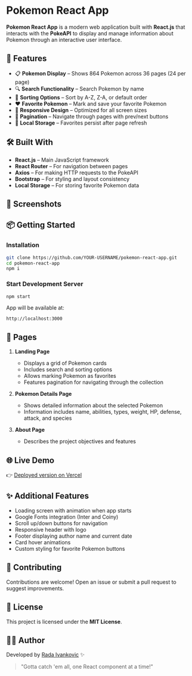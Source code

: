 # Pokemon React App

**Pokemon React App** is a modern web application built with **React.js** that interacts with the **PokeAPI** to display and manage information about Pokemon through an interactive user interface.

## 🚀 Features

* 📋 **Pokemon Display** – Shows 864 Pokemon across 36 pages (24 per page)
* 🔍 **Search Functionality** – Search Pokemon by name
* 🔄 **Sorting Options** – Sort by A-Z, Z-A, or default order
* ❤️ **Favorite Pokemon** – Mark and save your favorite Pokemon
* 📱 **Responsive Design** – Optimized for all screen sizes
* 📄 **Pagination** – Navigate through pages with prev/next buttons
* 💾 **Local Storage** – Favorites persist after page refresh

## 🛠️ Built With

* **React.js** – Main JavaScript framework
* **React Router** – For navigation between pages
* **Axios** – For making HTTP requests to the PokeAPI
* **Bootstrap** – For styling and layout consistency
* **Local Storage** – For storing favorite Pokemon data

## 📸 Screenshots

<!-- Add your screenshots here -->

## 📦 Getting Started

### Installation

```bash
git clone https://github.com/YOUR-USERNAME/pokemon-react-app.git
cd pokemon-react-app
npm i
```

### Start Development Server

```bash
npm start
```

App will be available at:

```
http://localhost:3000
```

## 📄 Pages

1. **Landing Page**
   * Displays a grid of Pokemon cards
   * Includes search and sorting options
   * Allows marking Pokemon as favorites
   * Features pagination for navigating through the collection

2. **Pokemon Details Page**
   * Shows detailed information about the selected Pokemon
   * Information includes name, abilities, types, weight, HP, defense, attack, and species

3. **About Page**
   * Describes the project objectives and features

## 🌐 Live Demo

👉 [Deployed version on Vercel](https://pokemon-react-app-gamma.vercel.app/)


## ✨ Additional Features

* Loading screen with animation when app starts
* Google Fonts integration (Inter and Coiny)
* Scroll up/down buttons for navigation
* Responsive header with logo
* Footer displaying author name and current date
* Card hover animations
* Custom styling for favorite Pokemon buttons

## 🤝 Contributing

Contributions are welcome! Open an issue or submit a pull request to suggest improvements.

## 📄 License

This project is licensed under the **MIT License**.

## 👩‍💻 Author

Developed by [Rada Ivankovic](https://github.com/rada-ii) ✨ 

> "Gotta catch 'em all, one React component at a time!"



